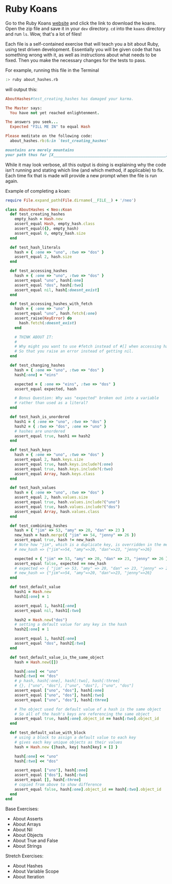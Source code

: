 # Ruby Koans

Go to the Ruby Koans [website](http://rubykoans.com/) and click the link to download the koans. Open the zip file and save it in your `dev` directory. `cd` into the `koans` directory and run `ls`. Wow, that's a lot of files!

Each file is a self-contained exercise that will teach you a bit about Ruby, using test driven development. Essentially you will be given code that has something wrong with it, as well as instructions about what needs to be fixed. Then you make the necessary changes for the tests to pass.

For example, running this file in the Terminal
```bash
:> ruby about_hashes.rb
```
will output this:
```ruby
AboutHashes#test_creating_hashes has damaged your karma.

The Master says:
  You have not yet reached enlightenment.

The answers you seek...
  Expected "FILL ME IN" to equal Hash

Please meditate on the following code:
  about_hashes.rb:6:in `test_creating_hashes'

mountains are merely mountains
your path thus far [X_________________________________________________] 0/12
```

While it may look verbose, all this output is doing is explaining why the code isn't running and stating which line (and which method, if applicable) to fix. Each time fix that is made will provide a new prompt when the file is run again.

Example of completing a koan:

```ruby
require File.expand_path(File.dirname(__FILE__) + '/neo')

class AboutHashes < Neo::Koan
  def test_creating_hashes
    empty_hash = Hash.new
    assert_equal Hash, empty_hash.class
    assert_equal({}, empty_hash)
    assert_equal 0, empty_hash.size
  end

  def test_hash_literals
    hash = { :one => "uno", :two => "dos" }
    assert_equal 2, hash.size
  end

  def test_accessing_hashes
    hash = { :one => "uno", :two => "dos" }
    assert_equal "uno", hash[:one]
    assert_equal "dos", hash[:two]
    assert_equal nil, hash[:doesnt_exist]
  end

  def test_accessing_hashes_with_fetch
    hash = { :one => "uno" }
    assert_equal "uno", hash.fetch(:one)
    assert_raise(KeyError) do
      hash.fetch(:doesnt_exist)
    end

    # THINK ABOUT IT:
    #
    # Why might you want to use #fetch instead of #[] when accessing hash keys?
    # So that you raise an error instead of getting nil.
  end

  def test_changing_hashes
    hash = { :one => "uno", :two => "dos" }
    hash[:one] = "eins"

    expected = { :one => "eins", :two => "dos" }
    assert_equal expected, hash

    # Bonus Question: Why was "expected" broken out into a variable
    # rather than used as a literal?
  end

  def test_hash_is_unordered
    hash1 = { :one => "uno", :two => "dos" }
    hash2 = { :two => "dos", :one => "uno" }
    # hashes are unordered
    assert_equal true, hash1 == hash2
  end

  def test_hash_keys
    hash = { :one => "uno", :two => "dos" }
    assert_equal 2, hash.keys.size
    assert_equal true, hash.keys.include?(:one)
    assert_equal true, hash.keys.include?(:two)
    assert_equal Array, hash.keys.class
  end

  def test_hash_values
    hash = { :one => "uno", :two => "dos" }
    assert_equal 2, hash.values.size
    assert_equal true, hash.values.include?("uno")
    assert_equal true, hash.values.include?("dos")
    assert_equal Array, hash.values.class
  end

  def test_combining_hashes
    hash = { "jim" => 53, "amy" => 20, "dan" => 23 }
    new_hash = hash.merge({ "jim" => 54, "jenny" => 26 })
    assert_equal true, hash != new_hash
    # Note how "jim", which is a duplicate key, is overridden in the merge
    # new_hash => {"jim"=>54, "amy"=>20, "dan"=>23, "jenny"=>26}

    expected = { "jim" => 53, "amy" => 20, "dan" => 23, "jenny" => 26 }
    assert_equal false, expected == new_hash
    # expected => { "jim" => 53, "amy" => 20, "dan" => 23, "jenny" => 26 }
    # new_hash => {"jim"=>54, "amy"=>20, "dan"=>23, "jenny"=>26}
  end

  def test_default_value
    hash1 = Hash.new
    hash1[:one] = 1

    assert_equal 1, hash1[:one]
    assert_equal nil, hash1[:two]

    hash2 = Hash.new("dos")
    # setting a default value for any key in the hash
    hash2[:one] = 1

    assert_equal 1, hash2[:one]
    assert_equal "dos", hash2[:two]
  end

  def test_default_value_is_the_same_object
    hash = Hash.new([])

    hash[:one] << "uno"
    hash[:two] << "dos"
    # p hash, hash[:one], hash[:two], hash[:three]
    # {}, ["uno", "dos"], ["uno", "dos"], ["uno", "dos"]
    assert_equal ["uno", "dos"], hash[:one]
    assert_equal ["uno", "dos"], hash[:two]
    assert_equal ["uno", "dos"], hash[:three]

    # The object used for default value of a hash is the same object
    # So all of the hash's keys are referencing the same object
    assert_equal true, hash[:one].object_id == hash[:two].object_id
  end

  def test_default_value_with_block
    # using a block to assign a default value to each key
    # gives each key unique objects as their values
    hash = Hash.new {|hash, key| hash[key] = [] }

    hash[:one] << "uno"
    hash[:two] << "dos"

    assert_equal ["uno"], hash[:one]
    assert_equal ["dos"], hash[:two]
    assert_equal [], hash[:three]
    # copied from above to show difference
    assert_equal false, hash[:one].object_id == hash[:two].object_id
  end
end
```

Base Exercises:

- About Asserts
- About Arrays
- About Nil
- About Objects
- About True and False
- About Strings

Stretch Exercises:

- About Hashes
- About Variable Scope
- About Iteration
